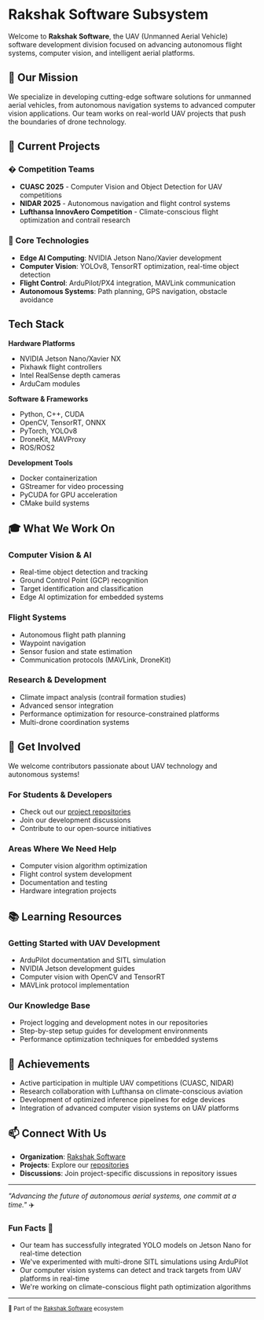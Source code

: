 # Rakshak Software Subsystem 

Welcome to **Rakshak Software**, the UAV (Unmanned Aerial Vehicle) software development division focused on advancing autonomous flight systems, computer vision, and intelligent aerial platforms.

## 🎯 Our Mission

We specialize in developing cutting-edge software solutions for unmanned aerial vehicles, from autonomous navigation systems to advanced computer vision applications. Our team works on real-world UAV projects that push the boundaries of drone technology.

## 🚀 Current Projects

### � Competition Teams
- **CUASC 2025** - Computer Vision and Object Detection for UAV competitions
- **NIDAR 2025** - Autonomous navigation and flight control systems
- **Lufthansa InnovAero Competition** - Climate-conscious flight optimization and contrail research

### 🔧 Core Technologies
- **Edge AI Computing**: NVIDIA Jetson Nano/Xavier development
- **Computer Vision**: YOLOv8, TensorRT optimization, real-time object detection
- **Flight Control**: ArduPilot/PX4 integration, MAVLink communication
- **Autonomous Systems**: Path planning, GPS navigation, obstacle avoidance

##  Tech Stack

**Hardware Platforms**
- NVIDIA Jetson Nano/Xavier NX
- Pixhawk flight controllers
- Intel RealSense depth cameras
- ArduCam modules

**Software & Frameworks**
- Python, C++, CUDA
- OpenCV, TensorRT, ONNX
- PyTorch, YOLOv8
- DroneKit, MAVProxy
- ROS/ROS2

**Development Tools**
- Docker containerization
- GStreamer for video processing
- PyCUDA for GPU acceleration
- CMake build systems

## 🎓 What We Work On

### Computer Vision & AI
- Real-time object detection and tracking
- Ground Control Point (GCP) recognition
- Target identification and classification
- Edge AI optimization for embedded systems

### Flight Systems
- Autonomous flight path planning
- Waypoint navigation
- Sensor fusion and state estimation
- Communication protocols (MAVLink, DroneKit)

### Research & Development
- Climate impact analysis (contrail formation studies)
- Advanced sensor integration
- Performance optimization for resource-constrained platforms
- Multi-drone coordination systems

## 🤝 Get Involved

We welcome contributors passionate about UAV technology and autonomous systems!

### For Students & Developers
- Check out our [project repositories](https://github.com/rakshaksoftware?tab=repositories)
- Join our development discussions
- Contribute to our open-source initiatives

### Areas Where We Need Help
- Computer vision algorithm optimization
- Flight control system development
- Documentation and testing
- Hardware integration projects

## 📚 Learning Resources

### Getting Started with UAV Development
- ArduPilot documentation and SITL simulation
- NVIDIA Jetson development guides
- Computer vision with OpenCV and TensorRT
- MAVLink protocol implementation

### Our Knowledge Base
- Project logging and development notes in our repositories
- Step-by-step setup guides for development environments
- Performance optimization techniques for embedded systems

## 🏅 Achievements

- Active participation in multiple UAV competitions (CUASC, NIDAR)
- Research collaboration with Lufthansa on climate-conscious aviation
- Development of optimized inference pipelines for edge devices
- Integration of advanced computer vision systems on UAV platforms

## 📫 Connect With Us

- **Organization**: [Rakshak Software](https://github.com/rakshaksoftware)
- **Projects**: Explore our [repositories](https://github.com/orgs/rakshaksoftware/repositories)
- **Discussions**: Join project-specific discussions in repository issues

---

*"Advancing the future of autonomous aerial systems, one commit at a time."* ✈️

### Fun Facts 🎉
- Our team has successfully integrated YOLO models on Jetson Nano for real-time detection
- We've experimented with multi-drone SITL simulations using ArduPilot
- Our computer vision systems can detect and track targets from UAV platforms in real-time
- We're working on climate-conscious flight path optimization algorithms

---

<sub>🔗 Part of the [Rakshak Software](https://github.com/rakshaksoftware) ecosystem</sub>
